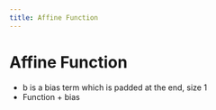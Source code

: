 ```yaml
---
title: Affine Function
---
```


# Affine Function
- b is a bias term which is padded at the end, size 1
- Function + bias
























































